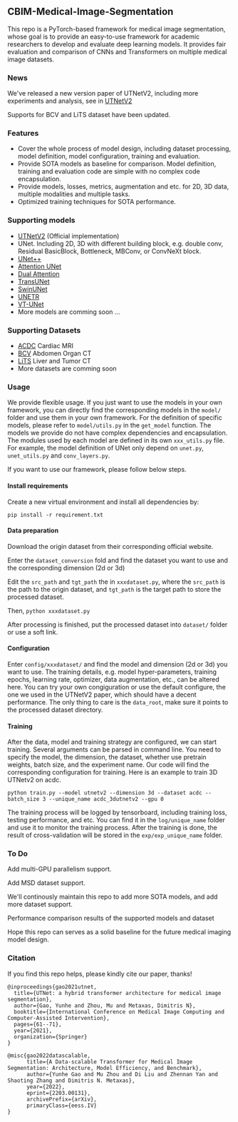 ## CBIM-Medical-Image-Segmentation

This repo is a PyTorch-based framework for medical image segmentation, whose goal is to provide an easy-to-use framework for academic researchers to develop and 
evaluate deep learning models. It provides fair evaluation and comparison of CNNs and Transformers on multiple medical image datasets. 

### News
We've released a new version paper of UTNetV2, including more experiments and analysis, see in [UTNetV2](https://arxiv.org/abs/2203.00131)

Supports for BCV and LiTS dataset have been updated.

### Features
- Cover the whole process of model design, including dataset processing, model definition, model configuration, training and evaluation.
- Provide SOTA models as baseline for comparison. Model definition, training and evaluation code are simple with no complex code encapsulation.
- Provide models, losses, metrics, augmentation and etc. for 2D, 3D data, multiple modalities and multiple tasks.
- Optimized training techniques for SOTA performance.


### Supporting models
- [UTNetV2](https://arxiv.org/abs/2203.00131) (Official implementation)
- UNet. Including 2D, 3D with different building block, e.g. double conv, Residual BasicBlock, Bottleneck, MBConv, or ConvNeXt block.
- [UNet++](https://arxiv.org/abs/1807.10165)
- [Attention UNet](https://arxiv.org/abs/1804.03999)
- [Dual Attention](https://arxiv.org/abs/1809.02983)
- [TransUNet](https://arxiv.org/abs/2102.04306)
- [SwinUNet](https://arxiv.org/abs/2105.05537)
- [UNETR](https://arxiv.org/abs/2103.10504)
- [VT-UNet](https://arxiv.org/pdf/2111.13300.pdf)
- More models are comming soon ... 

### Supporting Datasets
- [ACDC](https://www.creatis.insa-lyon.fr/Challenge/acdc/databases.html) Cardiac MRI
- [BCV](https://www.synapse.org/#!Synapse:syn3193805/wiki/217789) Abdomen Organ CT
- [LiTS](https://competitions.codalab.org/competitions/17094) Liver and Tumor CT
- More datasets are comming soon


### Usage
We provide flexible usage. If you just want to use the models in your own framework, you can directly find the corresponding models in the `model/` folder and use them in your own framework. For the definition of specific models, please refer to `model/utils.py` in the `get_model` function. The models we provide do not have complex dependencies and encapsulation. The modules used by each model are defined in its own `xxx_utils.py` file. For example, the model definition of UNet only depend on `unet.py`, `unet_utils.py` and `conv_layers.py`.

If you want to use our framework, please follow below steps.

#### Install requirements
Create a new virtual environment and install all dependencies by:
```
pip install -r requirement.txt
```
#### Data preparation
Download the origin dataset from their corresponding official website.

Enter the `dataset_conversion` fold and find the dataset you want to use and the corresponding dimension (2d or 3d)

Edit the `src_path` and `tgt_path` the in `xxxdataset.py`, where the `src_path` is the path to the origin dataset, and `tgt_path` is the target path to store the processed dataset.

Then, `python xxxdataset.py`

After processing is finished, put the processed dataset into `dataset/` folder or use a soft link.

#### Configuration
Enter `config/xxxdataset/` and find the model and dimension (2d or 3d) you want to use. The training details, e.g. model hyper-parameters, training epochs, learning rate, optimizer, data augmentation, etc., can be altered here. You can try your own congiguration or use the default configure, the one we used in the UTNetV2 paper, which should have a decent performance. The only thing to care is the `data_root`, make sure it points to the processed dataset directory.

#### Training
After the data, model and training strategy are configured, we can start training. Several arguments can be parsed in command line. You need to specify the model, the dimension, the dataset, whether use pretrain weights, batch size, and the experiment name. Our code will find the corresponding configuration for training. Here is an example to train 3D UTNetv2 on acdc.

```
python train.py --model utnetv2 --dimension 3d --dataset acdc --batch_size 3 --unique_name acdc_3dutnetv2 --gpu 0
```

The training process will be logged by tensorboard, including training loss, testing performance, and etc. You can find it in the `log/unique_name` folder and use it to monitor the training process. After the training is done, the result of cross-validation will be stored in the `exp/exp_unique_name` folder.


### To Do
Add multi-GPU parallelism support.

Add MSD dataset support.

We'll continously maintain this repo to add more SOTA models, and add more dataset support. 

Performance comparison results of the supported models and dataset

Hope this repo can serves as a solid baseline for the future medical imaging model design.

### Citation
If you find this repo helps, please kindly cite our paper, thanks!
```
@inproceedings{gao2021utnet,
  title={UTNet: a hybrid transformer architecture for medical image segmentation},
  author={Gao, Yunhe and Zhou, Mu and Metaxas, Dimitris N},
  booktitle={International Conference on Medical Image Computing and Computer-Assisted Intervention},
  pages={61--71},
  year={2021},
  organization={Springer}
}

@misc{gao2022datascalable,
      title={A Data-scalable Transformer for Medical Image Segmentation: Architecture, Model Efficiency, and Benchmark}, 
      author={Yunhe Gao and Mu Zhou and Di Liu and Zhennan Yan and Shaoting Zhang and Dimitris N. Metaxas},
      year={2022},
      eprint={2203.00131},
      archivePrefix={arXiv},
      primaryClass={eess.IV}
}

```
